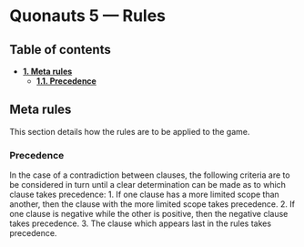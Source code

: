 # Quonauts 5 — Rules

## Table of contents

* [**1. Meta rules**](#meta-rules)
    * [**1.1. Precedence**](#precedence)

## <a name='meta-rules'/> Meta rules

This section details how the rules are to be applied to the game.

### <a name='precedence'/> Precedence

In the case of a contradiction between clauses, the following criteria are to be considered in turn until a clear determination can be made as to which clause takes precedence:  1. If one clause has a more limited scope than another, then the clause with the more limited scope takes precedence. 2. If one clause is negative while the other is positive, then the negative clause takes precedence. 3. The clause which appears last in the rules takes precedence.

